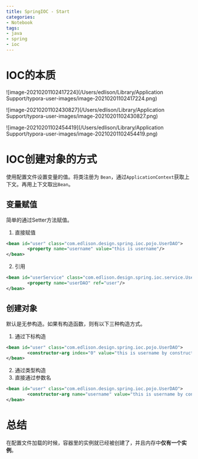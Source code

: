 ```yaml
---
title: SpringIOC - Start
categories:
- Notebook
tags:
- java
- spring
- ioc
---
```


# IOC的本质

![image-20210201102417224](/Users/edlison/Library/Application Support/typora-user-images/image-20210201102417224.png)

![image-20210201102430827](/Users/edlison/Library/Application Support/typora-user-images/image-20210201102430827.png)

![image-20210201102454419](/Users/edlison/Library/Application Support/typora-user-images/image-20210201102454419.png)

# IOC创建对象的方式

使用配置文件设置变量的值。将类注册为 `Bean`，通过`ApplicationContext`获取上下文。再用上下文取出`Bean`。



## 变量赋值

简单的通过Setter方法赋值。

1. 直接赋值

```xml
<bean id="user" class="com.edlison.design.spring.ioc.pojo.UserDAO">
		<property name="username" value="this is username"/>
</bean>
```

2. 引用

```xml
<bean id="userService" class="com.edlison.design.spring.ioc.service.UserService">
        <property name="userDAO" ref="user"/>
</bean>
```

## 创建对象

默认是无参构造。如果有构造函数，则有以下三种构造方式。

1. 通过下标构造

```xml
<bean id="user" class="com.edlison.design.spring.ioc.pojo.UserDAO">
        <constructor-arg index="0" value="this is username by constructor"/>
</bean>
```

2. 通过类型构造
3.  直接通过参数名

```xml
<bean id="user" class="com.edlison.design.spring.ioc.pojo.UserDAO">
        <constructor-arg name="username" value="this is username by constructor"/>
</bean>
```

# 总结

在配置文件加载的时候，容器里的实例就已经被创建了，并且内存中**仅有一个实例**。

